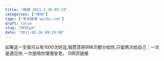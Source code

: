 ```yaml
---
title: "微博 2011.2.26 09:19"
categories: ["嘀咕"]
tags: ["来自微博 weibo.com"]
draft: false
slug: "0POLph"
date: "2011-02-26 09:19:00"
---
```


<p>如果这一生我可以有1000次好运,我愿意把998次都分给你,只留两次给自己：一次是遇见你,一次是陪你慢慢变老。 O网页链接 ​​​​</p>
